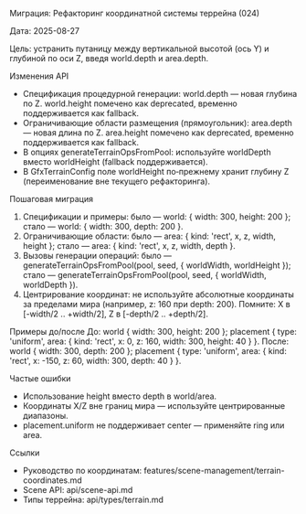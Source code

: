 Миграция: Рефакторинг координатной системы террейна (024)

Дата: 2025-08-27

Цель: устранить путаницу между вертикальной высотой (ось Y) и глубиной по оси Z, введя world.depth и area.depth.

Изменения API
- Спецификация процедурной генерации: world.depth — новая глубина по Z. world.height помечено как deprecated, временно поддерживается как fallback.
- Ограничивающие области размещения (прямоугольник): area.depth — новая длина по Z. area.height помечено как deprecated, временно поддерживается как fallback.
- В опциях generateTerrainOpsFromPool: используйте worldDepth вместо worldHeight (fallback поддерживается).
- В GfxTerrainConfig поле worldHeight по‑прежнему хранит глубину Z (переименование вне текущего рефакторинга).

Пошаговая миграция
1) Спецификации и примеры: было — world: { width: 300, height: 200 }; стало — world: { width: 300, depth: 200 }.
2) Ограничивающие области: было — area: { kind: 'rect', x, z, width, height }; стало — area: { kind: 'rect', x, z, width, depth }.
3) Вызовы генерации операций: было — generateTerrainOpsFromPool(pool, seed, { worldWidth, worldHeight }); стало — generateTerrainOpsFromPool(pool, seed, { worldWidth, worldDepth }).
4) Центрирование координат: не используйте абсолютные координаты за пределами мира (например, z: 160 при depth: 200). Помните: X в [-width/2 .. +width/2], Z в [-depth/2 .. +depth/2].

Примеры до/после
До: world { width: 300, height: 200 }; placement { type: 'uniform', area: { kind: 'rect', x: 0, z: 160, width: 300, height: 40 } }.
После: world { width: 300, depth: 200 }; placement { type: 'uniform', area: { kind: 'rect', x: -150, z: 60, width: 300, depth: 40 } }.

Частые ошибки
- Использование height вместо depth в world/area.
- Координаты X/Z вне границ мира — используйте центрированные диапазоны.
- placement.uniform не поддерживает center — применяйте ring или area.

Ссылки
- Руководство по координатам: features/scene-management/terrain-coordinates.md
- Scene API: api/scene-api.md
- Типы террейна: api/types/terrain.md
